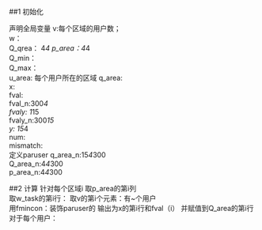 ##1 初始化

声明全局变量
v:每个区域的用户数；  
w：  
Q_qrea：  4*4
p_area：4*4  
Q_min：  
Q_max：  
u_area: 每个用户所在的区域
q_area:   
x:  
fval:    
fval_n:300*4  
fvaly: 1*15  
fvaly_n:300*15  
y: 15*4  
num:  
mismatch:  
定义paruser
q_area_n:15*4*300  
Q_area_n:4*4*300  
p_area_n:4*4*300

 
##2 计算
针对每个区域i
取p_area的第i列  
取w_task的第i行：
取v的第i个元素：有~个用户  
用fmincon：装饰paruser的
输出为x的第i行和fval（i）
并赋值到Q_area的第i行
对于每个用户：
